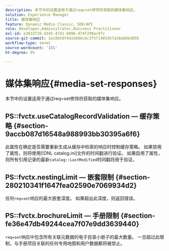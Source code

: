```yaml
---
description: 本节中的设置适用于通过req=set修饰符获取的媒体集响应。
solution: Experience Manager
title: 媒体集响应
feature: Dynamic Media Classic，SDK/API
role: Developer,Administrator,Business Practitioner
exl-id: e3833726-d345-4741-8096-d74f299ac9fc
source-git-commit: 1ec8b59f442eb96c6c3f5f1405d57a38a86bd056
workflow-type: tm+mt
source-wordcount: '151'
ht-degree: 0%

---
```


# 媒体集响应{#media-set-responses}

本节中的设置适用于通过req=set修饰符获取的媒体集响应。

## PS::fvctx.useCatalogRecordValidation — 缓存策略 {#section-9accb087d16548a988993bb30395a6f6}

此属性在确定是否需要重新生成从缓存中检索的响应时控制缓存策略。 如果禁用了属性，则将使用[!DNL catalog.ini]文件的时间戳进行验证。 如果启用了属性，则所有引用记录的最新`catalog::LastModified`时间戳将用于验证。

## PS::fvctx.nestingLimit — 嵌套限制 {#section-280210341f1647fea02590e7069934d2}

任何`req=set`响应的最大嵌套深度。 如果超出此深度，则返回错误。

## PS::fvctx.brochureLimit — 手册限制 {#section-fe36e47db49244cea7f07e9dd3639440}

`req=set`响应中包含所有关联元数据的电子目录小册子的最大数量。 一旦超过此限制，与手册项目关联的任何专用地图和用户数据都将被禁止。
